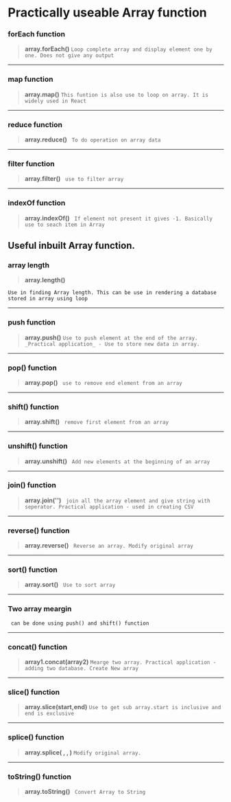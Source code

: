# Practically useable Array function 

### forEach function
> **array.forEach()**
`Loop complete array and display element one by one. Does not give any output`

***

### map function
> **array.map()**
`This funtion is also use to loop on array. It is widely used in React`

***

### reduce function 
> **array.reduce()**
` To do operation on array data`

***

### filter function 
> **array.filter()**
` use to filter array`

***

### indexOf function 
> **array.indexOf()**
` If element not present it gives -1. Basically use to seach item in Array`



## Useful inbuilt Array function.

### array length
> **array.length()**

` Use in finding Array length. This can be use in rendering a database stored in array using loop `

***

### push function
> **array.push()**
` Use to push element at the end of the array. _Practical application_ - Use to store new data in array. `

***

### pop() function 
> **array.pop()**
` use to remove end element from an array`

*** 

### shift() function
> **array.shift()**
` remove first element from an array`

***
### unshift() function 
> **array.unshift()**
` Add new elements at the beginning of an array`

***

### join() function
> **array.join('')**
` join all the array element and give string with seperator. Practical application - used in creating CSV`

***

### reverse() function 
> **array.reverse()**
` Reverse an array. Modify original array`

***

### sort() function 
> **array.sort()**
` Use to sort array`

***

### Two array meargin 
` can be done using push() and shift() function`

***

### concat() function
> **array1.concat(array2)**
`Mearge two array. Practical application - adding two database. Create New array`

***

### slice() function
> **array.slice(start,end)**
`Use to get sub array.start is inclusive and end is exclusive`

***

### splice() function
> **array.splice( , , )**
`Modify original array. `

***

### toString() function 
> **array.toString()**
` Convert Array to String` 


